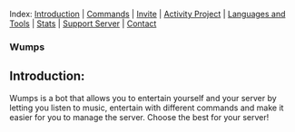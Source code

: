 Index: [Introduction](https://github.com/Chill-Vabes/Wumps#introduction) | [Commands](https://github.com/DavidCavallaro#hobbies) | [Invite](https://github.com/DavidCavallaro#curriculum) | [Activity Project](https://github.com/DavidCavallaro#active-projects) | [Languages and Tools](https://github.com/DavidCavallaro#languages-and-tools) |  [Stats](https://github.com/DavidCavallaro#stats) | [Support Server](https://github.com/DavidCavallaro#trophies) | [Contact](https://github.com/DavidCavallaro#contact)

### Wumps

<h2 align="left">Introduction:</h2>
Wumps is a bot that allows you to entertain yourself and your server by letting you listen to music, entertain with different commands and make it easier for you to manage the server. Choose the best for your server!
